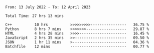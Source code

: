 <!--START_SECTION:waka-->

```text
From: 13 July 2022 - To: 12 April 2023

Total Time: 27 hrs 13 mins

C++          10 hrs          >>>>>>>>>----------------   36.75 %
Python       8 hrs 7 mins    >>>>>>>------------------   29.87 %
HTML         4 hrs 28 mins   >>>>---------------------   16.45 %
JavaScript   2 hrs 35 mins   >>-----------------------   09.50 %
JSON         1 hr 11 mins    >------------------------   04.36 %
Batchfile    12 mins         -------------------------   00.77 %
```

<!--END_SECTION:waka-->

<!---
yvanlok/yvanlok is a ✨ special ✨ repository because its `README.md` (this file) appears on your GitHub profile.
You can click the Preview link to take a look at your changes.
--->
